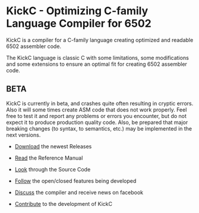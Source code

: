 # KickC - Optimizing C-family Language Compiler for 6502  

KickC is a compiler for a C-family language creating optimized and readable 6502 assembler code.

The KickC language is classic C with some limitations, some modifications and some extensions to ensure an optimal fit for creating 6502 assembler code. 

## BETA

KickC is currently in beta, and crashes quite often resulting in cryptic errors. Also it will some times create ASM code that does not work properly. 
Feel free to test it and report any problems or errors you encounter, but do not expect it to produce production quality code.
Also, be prepared that major breaking changes (to syntax, to semantics, etc.) may be implemented in the next versions.

* [Download](https://gitlab.com/camelot/kickc/releases) the newest Releases 

* [Read](https://docs.google.com/document/d/1JE-Lt5apM-g4tZN3LS4TDbPKYgXuBz294enS9Oc4HXM/edit?usp=sharing) the Reference Manual

* [Look](https://gitlab.com/camelot/kickc/tree/master) through the Source Code

* [Follow](https://gitlab.com/camelot/kickc/issues) the open/closed features being developed

* [Discuss](https://www.facebook.com/groups/302286200587943/) the compiler and receive news on facebook

* [Contribute](https://gitlab.com/camelot/kickc/blob/master/CONTRIBUTING.md) to the development of KickC 